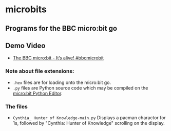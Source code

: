 # microbits
## Programs for the BBC micro:bit go

## Demo Video
* [The BBC micro:bit - It’s alive! #bbcmicrobit](https://youtube.com/shorts/TmkCMpSy4Og?feature=share)

### Note about file extensions:
- `.hex` files are for loading onto the micro:bit go.
- `.py` files are Python source code which may be compiled on the [micro:bit Python Editor](https://python.microbit.org/v/3).

### The files
* `Cynthia_ Hunter of Knowledge-main.py`  Displays a pacman charactor for 1s, followed by "Cynthia: Hunter of Knowledge" scrolling on the display.

